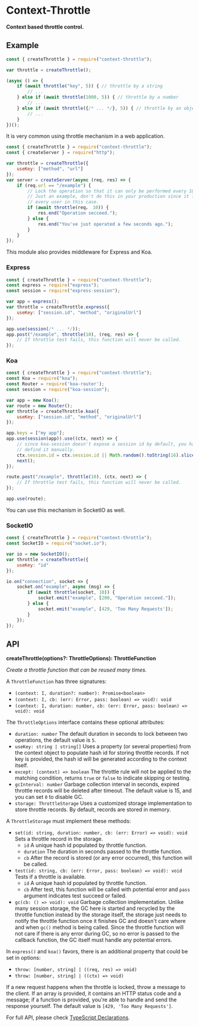 # Context-Throttle

**Context based throttle control.**

## Example

```javascript
const { createThrottle } = require("context-throttle");

var throttle = createThrottle();

(async () => {
    if (await throttle("key", 5)) { // throttle by a string
        // ...
    } else if (await throttle(1000, 5)) { // throttle by a number
        // ...
    } else if (await throttle({/* ... */}, 5)) { // throttle by an object
        // ...
    }
})();
```

It is very common using throttle mechanism in a web application.

```javascript
const { createThrottle } = require("context-throttle");
const { createServer } = require("http");

var throttle = createThrottle({
    useKey: ["method", "url"]
});
var server = createServer(async (req, res) => {
    if (req.url == "/example") {
        // Lock the operation so that it can only be performed every 10 seconds.
        // Just an example, don't do this in your production since it locks for
        // every user in this case.
        if (await throttle(req， 10)) {
            res.end("Operation secceed.");
        } else {
            res.end("You've just operated a few seconds ago.");
        }
    }
});
```

This module also provides middleware for Express and Koa.

### Express

```javascript
const { createThrottle } = require("context-throttle");
const express = require("express");
const session = require("express-session");

var app = express();
var throttle = createThrottle.express({
    useKey: ["session.id", "method", "originalUrl"]
});

app.use(session(/* ... */));
app.post("/example", throttle(10), (req, res) => {
    // If throttle test fails, this function will never be called.
});
```

### Koa

```javascript
const { createThrottle } = require("context-throttle");
const Koa = require("koa");
const Router = require('koa-router');
const session = require("koa-session");

var app = new Koa();
var route = new Router();
var throttle = createThrottle.koa({
    useKey: ["session.id", "method", "originalUrl"]
});

app.keys = ["my app"];
app.use(session(app)).use((ctx, next) => {
    // since koa-session doesn't expose a session id by default, you have to 
    // defind it manually.
    ctx.session.id = ctx.session.id || Math.random().toString(16).slice(2);
    next();
});

route.post("/example", throttle(10), (ctx, next) => {
    // If throttle test fails, this function will never be called.
});

app.use(route);
```

You can use this mechanism in SocketIO as well.

### SocketIO

```javascript
const { createThrottle } = require("context-throttle");
const SocketIO = require("socket.io");

var io = new SocketIO();
var throttle = createThrottle({
    useKey: "id"
});

io.on("connection", socket => {
    socket.on("example", async (msg) => {
        if (await throttle(socket, 10)) {
            socket.emit("example", [200, "Operation secceed."]);
        } else {
            socket.emit("example", [429, 'Too Many Requests']);
        }
    });
});
```

## API

**createThrottle(options?: ThrottleOptions): ThrottleFunction**

*Create a throttle function that can be reused many times.*

A `ThrottleFunction` has three signatures:

- `(context: I, duration?: number): Promise<boolean>`
- `(context: I, cb: (err: Error, pass: boolean) => void): void`
- `(context: I, duration: number, cb: (err: Error, pass: boolean) => void): void`

The `ThrottleOptions` interface contains these optional attributes:

- `duration: number` The default duration in seconds to lock between two 
    operations, the default value is `5`.
- `useKey: string | string[]` Uses a property (or several properties) from the 
    context object to populate hash id for storing throttle records. If not key
    is provided, the hash id will be generated according to the context itself.
- `except: (context) => boolean` The throttle rule will not be applied to the 
    matching condition, returns `true` or `false` to indicate skipping or 
    testing.
- `gcInterval: number` Garbage collection interval in seconds, expired throttle 
    records will be deleted after timeout. The default value is 15, and you can 
    set `0` to disable GC.
- `storage: ThrottleStorage` Uses a customized storage implementation to store 
    throttle records. By default, records are stored in memory.

A `ThrottleStorage` must implement these methods:

- `set(id: string, duration: number, cb: (err: Error) => void): void`
    Sets a throttle record in the storage.
    - `id` A unique hash id populated by throttle function.
    - `duration` The duration in seconds passed to the throttle function.
    - `cb` After the record is stored (or any error occurred), this function 
        will be called. 
- `test(id: string, cb: (err: Error, pass: boolean) => void): void`
    Tests if a throttle is available.
    - `id` A unique hash id populated by throttle function.
    - `cb` After test, this function will be called with potential error and 
        `pass` argument indicates test succeed or failed.
- `gc(cb: () => void): void` Garbage collection implementation. Unlike many 
    session storage, the GC here is started and recycled by the throttle 
    function instead by the storage itself, the storage just needs to notify the
    throttle function once it finishes GC and doesn't care where and when `gc()` 
    method is being called. Since the throttle function will not care if there 
    is any error during GC, so no error is passed to the callback function, the 
    GC itself must handle any potential errors.

In `express()` and `koa()` favors, there is an additional property that could be
set in options:

- `throw: [number, string] | ((req, res) => void)`
- `throw: [number, string] | ((ctx) => void)`

If a new request happens when the throttle is locked, throw a message to the
client. If an array is provided, it contains an HTTP status code and a message; 
if a function is provided, you're able to handle and send the response yourself.
The default value is `[429, 'Too Many Requests']`.

For full API, please check [TypeScript Declarations](/index.d.ts).